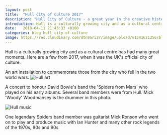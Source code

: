 ```yaml
---
layout: post
title:  "Hull City of Culture 2017"
description: "Hull City of Culture - a great year in the creative history of the city of Hull"
introduction: Hull is a culturally growing city and as a cultural centre has had many great moments. Here are a few from 2017, when it was the UK's official city of culture.
date:   2018-04-11 21:43:33 +0100
categories: blog hull city-of-culture
image: https://res.cloudinary.com/dtn9ari2r/image/upload/v1541621356/blog/March_25__2017_at_0647PM.jpg
---
```

<p>Hull is a culturally growing city and as a cultural centre has had many great moments. Here are a few from 2017, when it was the UK's official city of culture.</p>
<p>An art installation to commemorate those from the city who fell in the two world wars.
<img class="img-fluid" src="https://res.cloudinary.com/dtn9ari2r/image/upload/v1541621356/blog/March_25__2017_at_0647PM.jpg" alt="Hull art" >
<p>A concert to honour David Bowie's band the 'Spiders from Mars' who played on his early albums. Several band members were from Hull. Mick 'Woody' Woodmansey is the drummer in this photo.</p>
<img class="img-fluid" src="https://res.cloudinary.com/dtn9ari2r/image/upload/v1541621356/blog/March_25__2017_at_0931PM.jpg" alt="Hull music" >
<p>One legendary Spiders band member was guitarist Mick Ronson who went on to play and produce music with Ian Hunter and many other rock legends of the 1970s, 80s and 90s.</p> 